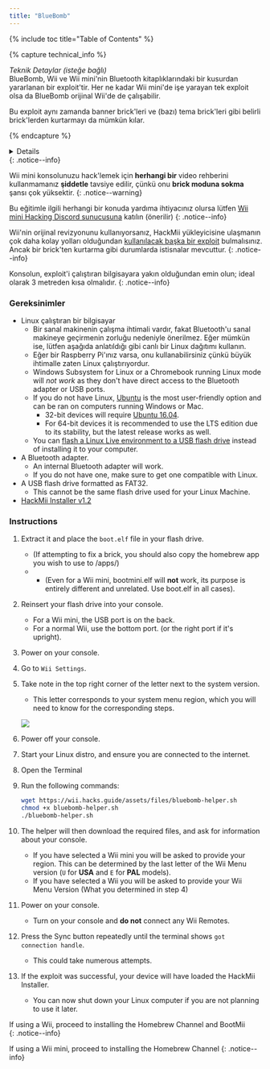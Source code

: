 ```yaml
---
title: "BlueBomb"
---
```


{% include toc title="Table of Contents" %}

{% capture technical_info %}
<summary><em>Teknik Detaylar (isteğe bağlı)</em></summary>
BlueBomb, Wii ve Wii mini'nin Bluetooth kitaplıklarındaki bir kusurdan yararlanan bir exploit'tir. Her ne kadar Wii mini'de işe yarayan tek exploit olsa da BlueBomb orijinal Wii'de de çalışabilir.

Bu exploit aynı zamanda banner brick'leri ve (bazı) tema brick'leri gibi belirli brick'lerden kurtarmayı da mümkün kılar.

{% endcapture %}
<details>{{ technical_info | markdownify }}</details>
{: .notice--info}

Wii mini konsolunuzu hack'lemek için **herhangi bir** video rehberini kullanmamanız **şiddetle** tavsiye edilir, çünkü onu **brick moduna sokma** şansı çok yüksektir.
{: .notice--warning}

Bu eğitimle ilgili herhangi bir konuda yardıma ihtiyacınız olursa lütfen [Wii mini Hacking Discord sunucusuna](https://discord.gg/6ryxnkS) katılın (önerilir)
{: .notice--info}

Wii'nin orijinal revizyonunu kullanıyorsanız, HackMii yükleyicisine ulaşmanın çok daha kolay yolları olduğundan [kullanılacak başka bir exploit](get-started) bulmalısınız. Ancak bir brick'ten kurtarma gibi durumlarda istisnalar mevcuttur.
{: .notice--info}

Konsolun, exploit'i çalıştıran bilgisayara yakın olduğundan emin olun; ideal olarak 3 metreden kısa olmalıdır.
{: .notice--info}

### Gereksinimler

* Linux çalıştıran bir bilgisayar
    * Bir sanal makinenin çalışma ihtimali vardır, fakat Bluetooth'u sanal makineye geçirmenin zorluğu nedeniyle önerilmez. Eğer mümkün ise, lütfen aşağıda anlatıldığı gibi canlı bir Linux dağıtımı kullanın.
    * Eğer bir Raspberry Pi'ınız varsa, onu kullanabilirsiniz çünkü büyük ihtimalle zaten Linux çalıştırıyordur.
    * Windows Subsystem for Linux or a Chromebook running Linux mode will *not work* as they don't have direct access to the Bluetooth adapter or USB ports.
    * If you do not have Linux, [Ubuntu](https://ubuntu.com/download/desktop) is the most user-friendly option and can be ran on computers running Windows or Mac.
        * 32-bit devices will require [Ubuntu 16.04](http://releases.ubuntu.com/16.04/).
        * For 64-bit devices it is recommended to use the LTS edition due to its stability, but the latest release works as well.
    * You can [flash a Linux Live environment to a USB flash drive](https://ubuntu.com/tutorials/tutorial-create-a-usb-stick-on-windows#1-overview) instead of installing it to your computer.
* A Bluetooth adapter.
    * An internal Bluetooth adapter will work.
    * If you do not have one, make sure to get one compatible with Linux.
* A USB flash drive formatted as FAT32.
    * This cannot be the same flash drive used for your Linux Machine.
* [HackMii Installer v1.2](https://bootmii.org/download/)

### Instructions

1. Extract it and place the `boot.elf` file in your flash drive.
    + (If attempting to fix a brick, you should also copy the homebrew app you wish to use to /apps/)
    + - (Even for a Wii mini, bootmini.elf will **not** work, its purpose is entirely different and unrelated. Use boot.elf in all cases).
1. Reinsert your flash drive into your console.
    + For a Wii mini, the USB port is on the back.
    + For a normal Wii, use the bottom port. (or the right port if it's upright).
1. Power on your console.
1. Go to `Wii Settings`.
1. Take note in the top right corner of the letter next to the system version.
    + This letter corresponds to your system menu region, which you will need to know for the corresponding steps.

    ![](/images/wii/SystemMenuVersion.png)

1. Power off your console.
1. Start your Linux distro, and ensure you are connected to the internet.
1. Open the Terminal
1. Run the following commands:

    ```bash
    wget https://wii.hacks.guide/assets/files/bluebomb-helper.sh
    chmod +x bluebomb-helper.sh
    ./bluebomb-helper.sh
    ```

1. The helper will then download the required files, and ask for information about your console.
    + If you have selected a Wii mini you will be asked to provide your region. This can be determined by the last letter of the Wii Menu version (`U` for **USA** and `E` for **PAL** models).
    + If you have selected a Wii you will be asked to provide your Wii Menu Version (What you determined in step 4)
1. Power on your console.
    + Turn on your console and **do not** connect any Wii Remotes.
1. Press the Sync button repeatedly until the terminal shows `got connection handle`.
    + This could take numerous attempts.
1. If the exploit was successful, your device will have loaded the HackMii Installer.
    + You can now shut down your Linux computer if you are not planning to use it later.

If using a Wii, proceed to installing the Homebrew Channel and BootMii<br>
{: .notice--info}

If using a Wii mini, proceed to installing the Homebrew Channel
{: .notice--info}
